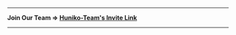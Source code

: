 <hr>

<b>Join Our Team => <a href="https://github.com/Huniko-Team/community/issues/new?assignees=&labels=%E2%9C%89%EF%B8%8F+github-invitation&template=invitation.yml&title=Please+invite+me+to+the+Huniko+team">Huniko-Team's Invite Link</a></b>

<hr>